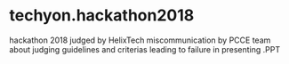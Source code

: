 # techyon.hackathon2018
hackathon 2018
judged by HelixTech
miscommunication by PCCE team about judging guidelines and criterias leading to failure in presenting .PPT
